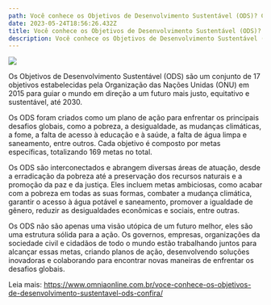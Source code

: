 ```yaml
---
path: Você conhece os Objetivos de Desenvolvimento Sustentável (ODS)? Confira!
date: 2023-05-24T18:56:26.432Z
title: Você conhece os Objetivos de Desenvolvimento Sustentável (ODS)? Confira!
description: Você conhece os Objetivos de Desenvolvimento Sustentável (ODS)? Confira!
---
```

<!--StartFragment-->

![](https://www.omniaonline.com.br/wp-content/uploads/2023/05/Site-Linkedlin-Facebook-1-2.png)

Os Objetivos de Desenvolvimento Sustentável (ODS) são um conjunto de 17 objetivos estabelecidas pela Organização das Nações Unidas (ONU) em 2015 para guiar o mundo em direção a um futuro mais justo, equitativo e sustentável, até 2030.

Os ODS foram criados como um plano de ação para enfrentar os principais desafios globais, como a pobreza, a desigualdade, as mudanças climáticas, a fome, a falta de acesso à educação e à saúde, a falta de água limpa e saneamento, entre outros. Cada objetivo é composto por metas específicas, totalizando 169 metas no total.

Os ODS são interconectados e abrangem diversas áreas de atuação, desde a erradicação da pobreza até a preservação dos recursos naturais e a promoção da paz e da justiça. Eles incluem metas ambiciosas, como acabar com a pobreza em todas as suas formas, combater a mudança climática, garantir o acesso à água potável e saneamento, promover a igualdade de gênero, reduzir as desigualdades econômicas e sociais, entre outras.

Os ODS não são apenas uma visão utópica de um futuro melhor, eles são uma estrutura sólida para a ação. Os governos, empresas, organizações da sociedade civil e cidadãos de todo o mundo estão trabalhando juntos para alcançar essas metas, criando planos de ação, desenvolvendo soluções inovadoras e colaborando para encontrar novas maneiras de enfrentar os desafios globais.

Leia mais:  https://www.omniaonline.com.br/voce-conhece-os-objetivos-de-desenvolvimento-sustentavel-ods-confira/

<!--EndFragment-->
